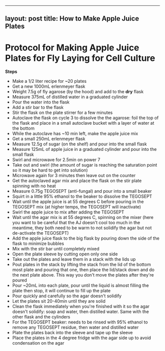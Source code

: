 ----
layout: post
title: How to Make Apple Juice Plates
---

# Protocol for Making Apple Juice Plates for Fly Laying for Cell Culture

**Steps**
- Make a 1/2 liter recipe for ~20 plates
- Get a new 1000mL erlenmeyer flask
- Weight 7.5g of fly agarose (by the hood) and add to the **dry** flask
- Measure 375mL of distilled water in a graduated cylinder
- Pour the water into the flask
- Add a stir bar to the flask
- Stir the flask on the plate stirrer for a few minutes
- Autoclave the flask on cycle 3 to dissolve the the agarose: foil the top of the flask and place in a small autoclave bucket with a layer of water at the bottom
- While the autoclave has ~10 min left, make the apple juice mix
- Get a small 250mL erlenmeyer flask
- Measure 12.5g of sugar (on the shelf) and pour into the small flask
- Measure 125mL of apple juice in a graduated cylinder and pour into the small flask
- Swirl and microwave for 2.5min on power 7
- Take out and swirl (the amount of sugar is reaching the saturation point so it may be hard to get into solution)
- Microwave again for 3 minutes then leave out on the counter
- Get the autoclaved agar mix and place the flask on the stir plate spinning with no heat
- Measure 0.75g TEGOSEPT (anti-fungal) and pour into a small beaker
- Squirt in a little 95% ethanol to the beaker to dissolve the TEGOSEPT
- Wait until the apple juice is at 55 degrees C before pouring in the TEGOSEPT mix (at higher temps, the TEGOSEPT will inactivate)
- Swirl the apple juice to mix after adding the TEGOSEPT
- Wait until the agar mix is at 55 degrees C, spinning on the mixer (here you want to be careful that the AJ doesn't cool too much in the meantime, they both need to be warm to not solidify the agar but not de-activate the TEGOSEPT)
- Add the apple juice flask to the big flask by pouring down the side of the flask to minimize bubbles
- Mix with the stir bar until completely mixed
- Open the plate sleeve by cutting open only one side
- Take out the plates and leave them in a stack with the lids up
- Pout plates in the stack by lifting the stack from the lid of the bottom most plate and pouring that one, then place the lid/stack down and do the next plate above. This way you don't move the plates after they're poured
- Pour ~20mL into each plate, pour until the liquid is almost filling the plate then stop, it will continue to fill up the plate
- Pour quickly and carefully so the agar doesn't solidify
- Let the plates sit 20-40min until they are solid
- Clean the flask immediately when you're finished with it so the agar doesn't solidify: soap and water, then distilled water. Same with the other flask and the cylinders
- For the TEGOSEPT beaker: needs to be rinsed with 95% ethanol to remove any TEGOSEPT residue, then water and distilled water 
- Plate the plates back into the sleeve and tape up the sleeve
- Place the plates in the 4 degree fridge with the agar side up to avoid condensation on the agar

